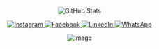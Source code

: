 <p align="center">
  <img src="https://github-readme-stats.vercel.app/api?username=lgg9083&show_icons=true&theme=transparent" alt="GitHub Stats">
</p>

<p align="center">
  <a href="https://www.instagram.com/luccas_gonca">
    <img src="https://img.shields.io/badge/Instagram-E4405F?style=for-the-badge&logo=instagram&logoColor=white" alt="Instagram">
  </a>
  <a href="#">
    <img src="https://img.shields.io/badge/Facebook-1877F2?style=for-the-badge&logo=facebook&logoColor=white" alt="Facebook">
  </a>
  <a href="#">
    <img src="https://img.shields.io/badge/LinkedIn-0077B5?style=for-the-badge&logo=linkedin&logoColor=white" alt="LinkedIn">
  </a>
  <a href="#">
    <img src="https://img.shields.io/badge/WhatsApp-25D366?style=for-the-badge&logo=whatsapp&logoColor=white" alt="WhatsApp">
  </a>
</p>

<p align="center">
  <img src="https://github.com/user-attachments/assets/9dbc24dd-7cfb-4c4b-b4d2-7d409205701f" alt="Image">
</p>




